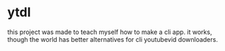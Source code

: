 # ytdl

this project was made to teach myself how to make a cli app. it works, though the world has better alternatives for cli youtubevid downloaders.
